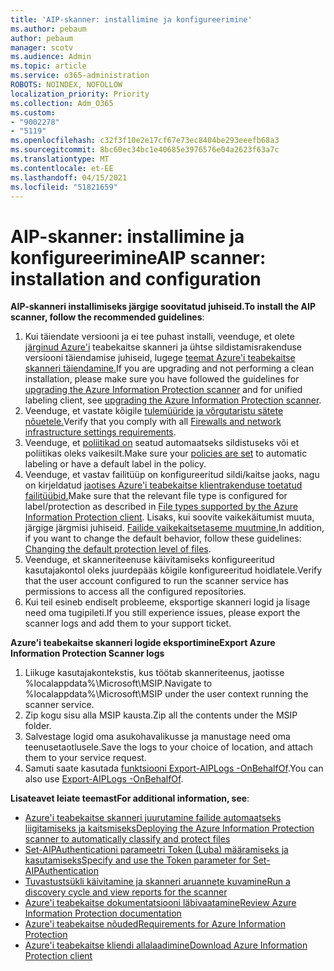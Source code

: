 ```yaml
---
title: 'AIP-skanner: installimine ja konfigureerimine'
ms.author: pebaum
author: pebaum
manager: scotv
ms.audience: Admin
ms.topic: article
ms.service: o365-administration
ROBOTS: NOINDEX, NOFOLLOW
localization_priority: Priority
ms.collection: Adm_O365
ms.custom:
- "9002278"
- "5119"
ms.openlocfilehash: c32f3f10e2e17cf67e73ec8404be293eeefb68a3
ms.sourcegitcommit: 8bc60ec34bc1e40685e3976576e04a2623f63a7c
ms.translationtype: MT
ms.contentlocale: et-EE
ms.lasthandoff: 04/15/2021
ms.locfileid: "51821659"
---
```

# <a name="aip-scanner-installation-and-configuration"></a><span data-ttu-id="45042-102">AIP-skanner: installimine ja konfigureerimine</span><span class="sxs-lookup"><span data-stu-id="45042-102">AIP scanner: installation and configuration</span></span>

<span data-ttu-id="45042-103">**AIP-skanneri installimiseks järgige soovitatud juhiseid.**</span><span class="sxs-lookup"><span data-stu-id="45042-103">**To install the AIP scanner, follow the recommended guidelines**:</span></span>

1. <span data-ttu-id="45042-104">Kui täiendate versiooni ja ei tee puhast installi, veenduge, et olete [järginud Azure'i](https://docs.microsoft.com/azure/information-protection/rms-client/client-admin-guide#upgrading-the-azure-information-protection-scanner) teabekaitse skanneri ja ühtse sildistamisrakenduse versiooni täiendamise juhiseid, lugege [teemat Azure'i teabekaitse skanneri täiendamine.](https://docs.microsoft.com/azure/information-protection/rms-client/clientv2-admin-guide#upgrading-the-azure-information-protection-scanner)</span><span class="sxs-lookup"><span data-stu-id="45042-104">If you are upgrading and not performing a clean installation, please make sure you have followed the guidelines for [upgrading the Azure Information Protection scanner](https://docs.microsoft.com/azure/information-protection/rms-client/client-admin-guide#upgrading-the-azure-information-protection-scanner) and for unified labeling client, see [upgrading the Azure Information Protection scanner](https://docs.microsoft.com/azure/information-protection/rms-client/clientv2-admin-guide#upgrading-the-azure-information-protection-scanner).</span></span>
2. <span data-ttu-id="45042-105">Veenduge, et vastate kõigile [tulemüüride ja võrgutaristu sätete nõuetele.](https://docs.microsoft.com/azure/information-protection/requirements#firewalls-and-network-infrastructure)</span><span class="sxs-lookup"><span data-stu-id="45042-105">Verify that you comply with all [Firewalls and network infrastructure settings requirements](https://docs.microsoft.com/azure/information-protection/requirements#firewalls-and-network-infrastructure).</span></span>
3. <span data-ttu-id="45042-106">Veenduge, et [poliitikad on](https://docs.microsoft.com/azure/information-protection/configure-policy) seatud automaatseks sildistuseks või et poliitikas oleks vaikesilt.</span><span class="sxs-lookup"><span data-stu-id="45042-106">Make sure your [policies are set](https://docs.microsoft.com/azure/information-protection/configure-policy) to automatic labeling or have a default label in the policy.</span></span>
4. <span data-ttu-id="45042-107">Veenduge, et vastav failitüüp on konfigureeritud sildi/kaitse jaoks, nagu on kirjeldatud [jaotises Azure'i teabekaitse klientrakenduse toetatud failitüübid.](https://docs.microsoft.com/azure/information-protection/rms-client/client-admin-guide-file-types#supported-file-types-for-classification-and-protection)</span><span class="sxs-lookup"><span data-stu-id="45042-107">Make sure that the relevant file type is configured for label/protection as described in [File types supported by the Azure Information Protection client](https://docs.microsoft.com/azure/information-protection/rms-client/client-admin-guide-file-types#supported-file-types-for-classification-and-protection).</span></span> <span data-ttu-id="45042-108">Lisaks, kui soovite vaikekäitumist muuta, järgige järgmisi juhiseid. [Failide vaikekaitsetaseme muutmine.](https://docs.microsoft.com/azure/information-protection/rms-client/client-admin-guide-file-types#changing-the-default-protection-level-of-files)</span><span class="sxs-lookup"><span data-stu-id="45042-108">In addition, if you want to change the default behavior, follow these guidelines: [Changing the default protection level of files](https://docs.microsoft.com/azure/information-protection/rms-client/client-admin-guide-file-types#changing-the-default-protection-level-of-files).</span></span>
5. <span data-ttu-id="45042-109">Veenduge, et skanneriteenuse käivitamiseks konfigureeritud kasutajakontol oleks juurdepääs kõigile konfigureeritud hoidlatele.</span><span class="sxs-lookup"><span data-stu-id="45042-109">Verify that the user account configured to run the scanner service has permissions to access all the configured repositories.</span></span>
6. <span data-ttu-id="45042-110">Kui teil esineb endiselt probleeme, eksportige skanneri logid ja lisage need oma tugipileti.</span><span class="sxs-lookup"><span data-stu-id="45042-110">If you still experience issues, please export the scanner logs and add them to your support ticket.</span></span>

<span data-ttu-id="45042-111">**Azure'i teabekaitse skanneri logide eksportimine**</span><span class="sxs-lookup"><span data-stu-id="45042-111">**Export Azure Information Protection Scanner logs**</span></span>

1. <span data-ttu-id="45042-112">Liikuge kasutajakontekstis, kus töötab skanneriteenus, jaotisse %localappdata%\Microsoft\MSIP.</span><span class="sxs-lookup"><span data-stu-id="45042-112">Navigate to %localappdata%\Microsoft\MSIP under the user context running the scanner service.</span></span>
2. <span data-ttu-id="45042-113">Zip kogu sisu alla MSIP kausta.</span><span class="sxs-lookup"><span data-stu-id="45042-113">Zip all the contents under the MSIP folder.</span></span>
3. <span data-ttu-id="45042-114">Salvestage logid oma asukohavalikusse ja manustage need oma teenusetaotlusele.</span><span class="sxs-lookup"><span data-stu-id="45042-114">Save the logs to your choice of location, and attach them to your service request.</span></span>
4. <span data-ttu-id="45042-115">Samuti saate kasutada [funktsiooni Export-AIPLogs -OnBehalfOf](https://docs.microsoft.com/powershell/module/azureinformationprotection/export-aiplogs?view=azureipps).</span><span class="sxs-lookup"><span data-stu-id="45042-115">You can also use [Export-AIPLogs -OnBehalfOf](https://docs.microsoft.com/powershell/module/azureinformationprotection/export-aiplogs?view=azureipps).</span></span>

<span data-ttu-id="45042-116">**Lisateavet leiate teemast**</span><span class="sxs-lookup"><span data-stu-id="45042-116">**For additional information, see**:</span></span>
- [<span data-ttu-id="45042-117">Azure'i teabekaitse skanneri juurutamine failide automaatseks liigitamiseks ja kaitsmiseks</span><span class="sxs-lookup"><span data-stu-id="45042-117">Deploying the Azure Information Protection scanner to automatically classify and protect files</span></span>](https://docs.microsoft.com/azure/information-protection/deploy-aip-scanner)
- [<span data-ttu-id="45042-118">Set-AIPAuthenticationi parameetri Token (Luba) määramiseks ja kasutamiseks</span><span class="sxs-lookup"><span data-stu-id="45042-118">Specify and use the Token parameter for Set-AIPAuthentication</span></span>](https://docs.microsoft.com/azure/information-protection/rms-client/client-admin-guide-powershell#specify-and-use-the-token-parameter-for-set-aipauthentication)
- [<span data-ttu-id="45042-119">Tuvastustsükli käivitamine ja skanneri aruannete kuvamine</span><span class="sxs-lookup"><span data-stu-id="45042-119">Run a discovery cycle and view reports for the scanner</span></span>](https://docs.microsoft.com/azure/information-protection/deploy-aip-scanner#run-a-discovery-cycle-and-view-reports-for-the-scanner)
- [<span data-ttu-id="45042-120">Azure'i teabekaitse dokumentatsiooni läbivaatamine</span><span class="sxs-lookup"><span data-stu-id="45042-120">Review Azure Information Protection documentation</span></span>](https://docs.microsoft.com/azure/information-protection/what-is-information-protection)
- [<span data-ttu-id="45042-121">Azure'i teabekaitse nõuded</span><span class="sxs-lookup"><span data-stu-id="45042-121">Requirements for Azure Information Protection</span></span>](https://docs.microsoft.com/azure/information-protection/get-started/requirements)
- [<span data-ttu-id="45042-122">Azure'i teabekaitse kliendi allalaadimine</span><span class="sxs-lookup"><span data-stu-id="45042-122">Download Azure Information Protection client</span></span>](https://www.microsoft.com/download/details.aspx?id=53018)
